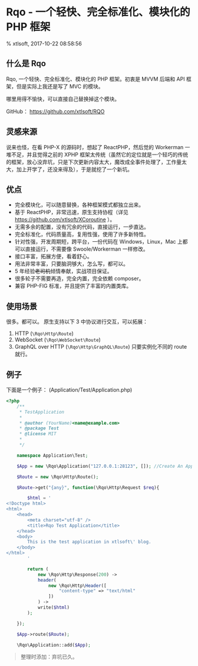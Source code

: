 # Rqo - 一个轻快、完全标准化、模块化的 PHP 框架

% xtlsoft, 2017-10-22 08:58:56

## 什么是 Rqo

Rqo, 一个轻快、完全标准化、模块化的 PHP 框架。初衷是 MVVM 后端和 API 框架，但是实际上我还是写了 MVC 的模块。

哪里用得不愉快，可以直接自己替换掉这个模块。

GitHub： <https://github.com/xtlsoft/RQO>

## 灵感来源

说来也怪，在看 PHP-X 的源码时，想起了 ReactPHP，然后觉的 Workerman 一堆不足，并且觉得之前的 XPHP 框架太传统（虽然它的定位就是一个轻巧的传统的框架，放心没弃坑，只是下次更新内容太大，魔改成全事件处理了，工作量太大，加上开学了，还没来得及），于是就挖了一个新坑。

## 优点

- 完全模块化，可以随意替换，各种框架模式都独立出来。
- 基于 ReactPHP，非常迅速，原生支持协程（详见 <https://github.com/xtlsoft/XCoroutine> ）。
- 无需多余的配置，没有冗余的代码，直接运行，一步直达。
- 完全标准化，代码质量高，复用性强，使用了许多新特性。
- 针对性强，开发周期短，跨平台，一份代码在 Windows，Linux，Mac 上都可以直接运行，不需要像 Swoole/Workerman 一样修改。
- 接口丰富，拓展方便，看着舒心。
- 用法非常丰富，只要脑洞够大，怎么写，都可以。
- 5 年经验~~老司机~~倾情奉献，实战项目保证。
- 很多轮子不需要再造，完全内置，完全依赖 composer。
- 兼容 PHP-FIG 标准，并且提供了丰富的内置类库。

## 使用场景

很多。都可以。
原生支持以下 3 中协议进行交互，可以拓展：

1. HTTP (`\Rqo\Http\Route`)
2. WebSocket (`\Rqo\WebSocket\Route`)
3. GraphQL over HTTP (`\Rqo\Http\GraphQL\Route`)
   只要实例化不同的 route 就行。

## 例子

下面是一个例子：
(Application/Test/Application.php)

```php
<?php
    /**
     * TestApplication
     *
     * @author (YourName)<name@example.com>
     * @package Test
     * @license MIT
     *
     */

    namespace Application\Test;

    $App = new \Rqo\Application("127.0.0.1:28123", []); //Create An Application Which Listen On 28123

    $Route = new \Rqo\Http\Route();

    $Route->get("{any}", function(\Rqo\Http\Request $req){

        $html = '
<!Doctype html>
<html>
    <head>
        <meta charset="utf-8" />
        <title>Rqo Test Application</title>
    </head>
    <body>
        This is the test application in xtlsoft\' blog.
    </body>
</html>
        '

        return (
            new \Rqo\Http\Response(200) ->
            header(
                new \Rqo\Http\Header([
                    "content-type" => "text/html"
                ])
            ) ->
            write($html)
        );

    });

    $App->route($Route);

    \Rqo\Application::add($App);

```

> 整理时添加：弃坑已久。
